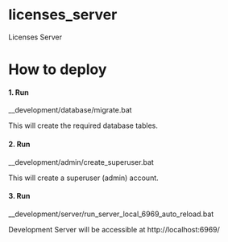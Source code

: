 # licenses_server
Licenses Server


# How to deploy

#### 1. Run 
__development/database/migrate.bat

This will create the required database tables.


#### 2. Run 
__development/admin/create_superuser.bat

This will create a superuser (admin) account.


#### 3. Run
__development/server/run_server_local_6969_auto_reload.bat

Development Server will be accessible at http://localhost:6969/
